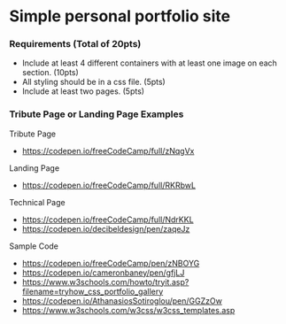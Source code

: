 # Simple personal portfolio site

### Requirements (Total of 20pts)
 - Include at least 4 different containers with at least one image on each section. (10pts)
 - All styling should be in a css file. (5pts)
 - Include at least two pages. (5pts)

### Tribute Page or Landing Page Examples

Tribute Page
- https://codepen.io/freeCodeCamp/full/zNqgVx

Landing Page
- https://codepen.io/freeCodeCamp/full/RKRbwL

Technical Page
- https://codepen.io/freeCodeCamp/full/NdrKKL
- https://codepen.io/decibeldesign/pen/zaqeJz

Sample Code

- https://codepen.io/freeCodeCamp/pen/zNBOYG
- https://codepen.io/cameronbaney/pen/gfjLJ
- https://www.w3schools.com/howto/tryit.asp?filename=tryhow_css_portfolio_gallery
- https://codepen.io/AthanasiosSotiroglou/pen/GGZzOw
- https://www.w3schools.com/w3css/w3css_templates.asp
